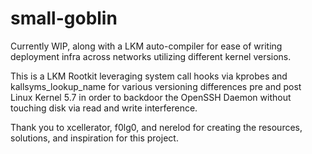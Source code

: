 # small-goblin

Currently WIP, along with a LKM auto-compiler for ease of writing deployment infra across networks utilizing different kernel versions.

This is a LKM Rootkit leveraging system call hooks via kprobes and kallsyms_lookup_name for various versioning differences pre and post Linux Kernel 5.7 in order to backdoor the OpenSSH Daemon without touching disk via read and write interference.

Thank you to xcellerator, f0lg0, and nerelod for creating the resources, solutions, and inspiration for this project.
